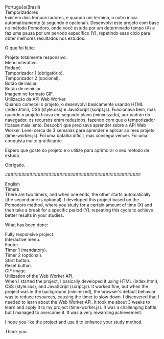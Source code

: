 Português(Brasil)<br>
Temporizadores<br>
Existem dois temporizadores, e quando um termina, o outro inicia automaticamente (o segundo é opcional). Desenvolvi este projeto com base no método Pomodoro, onde você estuda por um determinado tempo (X) e faz uma pausa por um período específico (Y), repetindo esse ciclo para obter melhores resultados nos estudos.<br>

O que foi feito:<br>

Projeto totalmente responsivo.<br>
Menu interativo.<br>
Rodapé.<br>
Temporizador 1 (obrigatório).<br>
Temporizador 2 (opcional).<br>
Botão de iniciar.<br>
Botão de reiniciar.<br>
Imagem no formato GIF.<br>
Utilização da API Web Worker.<br>
Quando comecei o projeto, o desenvolvi basicamente usando HTML (index.html), CSS (style.css) e JavaScript (script.js). Funcionava bem, mas quando o projeto ficava em segundo plano (minimizado), por padrão do navegador, os recursos eram reduzidos, fazendo com que o temporizador ficasse mais lento.
Descobri que precisava aprender sobre a API Web Worker. Levei cerca de 3 semanas para aprender e aplicar ao meu projeto (time-worker.js). Foi uma batalha difícil, mas consegui vencer. Foi uma conquista muito gratificante.<br>

Espero que goste do projeto e o utilize para aprimorar o seu método de estudo.<br>

Obrigado.<br>

##################################################

English<br>
Timers<br>
There are two timers, and when one ends, the other starts automatically (the second one is optional). I developed this project based on the Pomodoro method, where you study for a certain amount of time (X) and then take a break for a specific period (Y), repeating this cycle to achieve better results in your studies.<br>

What has been done:<br>

Fully responsive project.<br>
Interactive menu.<br>
Footer.<br>
Timer 1 (mandatory).<br>
Timer 2 (optional).<br>
Start button.<br>
Reset button.<br>
GIF image.<br>
Utilization of the Web Worker API.<br>
When I started the project, I basically developed it using HTML (index.html), CSS (style.css), and JavaScript (script.js). It worked fine, but when the project was in the background (minimized), the browser's default behavior was to reduce resources, causing the timer to slow down.
I discovered that I needed to learn about the Web Worker API. It took me about 3 weeks to learn and apply it to my project (time-worker.js). It was a challenging battle, but I managed to overcome it. It was a very rewarding achievement.<br>

I hope you like the project and use it to enhance your study method.<br>

Thank you.
